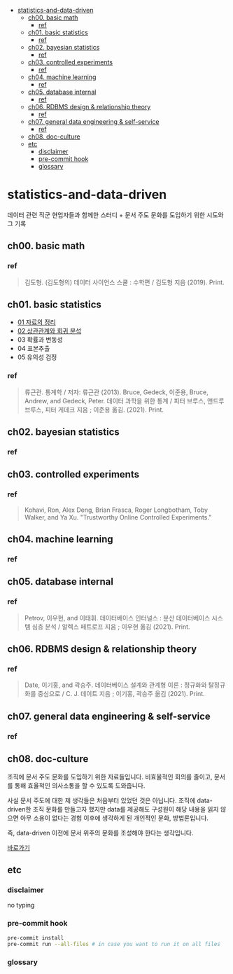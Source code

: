 <!-- @import "[TOC]" {cmd="toc" depthFrom=1 depthTo=6 orderedList=false} -->

<!-- code_chunk_output -->

- [statistics-and-data-driven](#statistics-and-data-driven)
  - [ch00. basic math](#ch00-basic-math)
    - [ref](#ref)
  - [ch01. basic statistics](#ch01-basic-statistics)
    - [ref](#ref-1)
  - [ch02. bayesian statistics](#ch02-bayesian-statistics)
    - [ref](#ref-2)
  - [ch03. controlled experiments](#ch03-controlled-experiments)
    - [ref](#ref-3)
  - [ch04. machine learning](#ch04-machine-learning)
    - [ref](#ref-4)
  - [ch05. database internal](#ch05-database-internal)
    - [ref](#ref-5)
  - [ch06. RDBMS design & relationship theory](#ch06-rdbms-design--relationship-theory)
    - [ref](#ref-6)
  - [ch07. general data engineering & self-service](#ch07-general-data-engineering--self-service)
    - [ref](#ref-7)
  - [ch08. doc-culture](#ch08-doc-culture)
  - [etc](#etc)
    - [disclaimer](#disclaimer)
    - [pre-commit hook](#pre-commit-hook)
    - [glossary](#glossary)

<!-- /code_chunk_output -->

# statistics-and-data-driven

데이터 관련 직군 현업자들과 함께한 스터디 + 문서 주도 문화를 도입하기 위한 시도와 그 기록

## ch00. basic math

### ref

> 김도형. (김도형의) 데이터 사이언스 스쿨 : 수학편 / 김도형 지음 (2019). Print.

## ch01. basic statistics

- [01 자료의 정리](./ch01-basic-statistics/01_자료의_정리/README.md)
- [02 상관관계와 회귀 분석](./ch01-basic-statistics/02_상관관계와_회귀분석/README.md)
- 03 확률과 변동성
- 04 표본추출
- 05 유의성 검정

### ref

> 류근관. 통계학 / 저자: 류근관 (2013).
> Bruce, Gedeck, 이준용, Bruce, Andrew, and Gedeck, Peter. 데이터 과학을 위한 통계 / 피터 브루스, 앤드루 브루스, 피터 게데크 지음 ; 이준용 옮김. (2021). Print.

## ch02. bayesian statistics

### ref

## ch03. controlled experiments

### ref

> Kohavi, Ron, Alex Deng, Brian Frasca, Roger Longbotham, Toby Walker, and Ya Xu. "Trustworthy Online Controlled Experiments."

## ch04. machine learning

### ref

## ch05. database internal

### ref

> Petrov, 이우현, and 이태휘. 데이터베이스 인터널스 : 분산 데이터베이스 시스템 심층 분석 / 알렉스 페트로프 지음 ; 이우현 옮김 (2021). Print.

## ch06. RDBMS design & relationship theory

### ref

> Date, 이기홍, and 곽승주. 데이터베이스 설계와 관계형 이론 : 정규화와 탈정규화를 중심으로 / C. J. 데이트 지음 ; 이기홍, 곽승주 옮김 (2021). Print.

## ch07. general data engineering & self-service

### ref

## ch08. doc-culture

조직에 문서 주도 문화를 도입하기 위한 자료들입니다.
비효율적인 회의를 줄이고, 문서를 통해 효율적인 의사소통을 할 수 있도록 도와줍니다.

사실 문서 주도에 대한 제 생각들은 처음부터 있었던 것은 아닙니다.
조직에 data-driven한 조직 문화를 만들고자 했지만 data를 제공해도 구성원이 해당 내용을 읽지 않으면 아무 소용이 없다는 경험 이후에 생각하게 된 개인적인 문화, 방법론입니다.

즉, data-driven 이전에 문서 위주의 문화를 조성해야 한다는 생각입니다.

[바로가기](./ch06-doc-culture/README.md)

## etc

### disclaimer

no typing

### pre-commit hook

```bash
pre-commit install
pre-commit run --all-files # in case you want to run it on all files
```

### glossary

